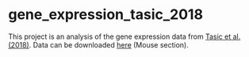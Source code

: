 # gene_expression_tasic_2018
This project is an analysis of the gene expression data from [Tasic et al. (2018)](https://www.nature.com/articles/s41586-018-0654-5). Data can be downloaded [here](http://celltypes.brain-map.org/rnaseq/) (Mouse section).

